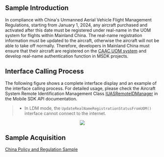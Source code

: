 ## Sample Introduction

In compliance with China's Unmanned Aerial Vehicle Flight Management Regulations, starting from January 1, 2024, any aircraft purchased and activated after this date must be registered under real-name in the UOM system for flights within Mainland China. The real-name registration information must be updated to the aircraft, otherwise the aircraft will not be able to take off normally. Therefore, developers in Mainland China must ensure that their aircraft are registered on the [CAAC UOM system](https://uom.caac.gov.cn/#/login) and develop real-name authentication function in MSDK projects.

## Interface Calling Process

The following figure shows a complete interface display and an example of the interface calling process. For detailed usage, please check the Aircraft System Remote Identification Management Class [IUASRemoteIDManager](https://developer.dji.com/cn/api-reference-v5/android-api/Components/IUASRemoteIDManager/IUASRemoteIDManager.html) in the Mobile SDK API documentation.

> * In LDM mode, the `UpdateRealNameRegistrationStatusFromUOM()` interface cannot connect to the internet.
<div>
<div align=center>
<img src="https://terra-1-g.djicdn.com/71a7d383e71a4fb8887a310eb746b47f/msdk/Documentation/5.8/compliance-en-realname-api.png" style="width:auto"/>
</div>
</div>

## Sample Acquisition

[China Policy and Regulation Sample](https://github.com/dji-sdk/Mobile-SDK-Android-V5/tree/dev-sdk-main/SampleCode-V5/android-sdk-v5-sample/src/main/java/dji/sampleV5/aircraft)
